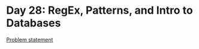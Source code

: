 # Day 28: RegEx, Patterns, and Intro to Databases
[Problem statement](30-regex-patterns-English.pdf)